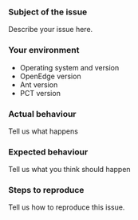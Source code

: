 ### Subject of the issue
Describe your issue here.

### Your environment
* Operating system and version
* OpenEdge version
* Ant version
* PCT version

### Actual behaviour
Tell us what happens

### Expected behaviour
Tell us what you think should happen

### Steps to reproduce
Tell us how to reproduce this issue.
